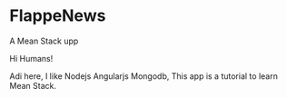 # FlappeNews
A Mean Stack upp 

Hi Humans!

Adi here, I like Nodejs Angularjs Mongodb, 
This app is a tutorial to learn Mean Stack.
